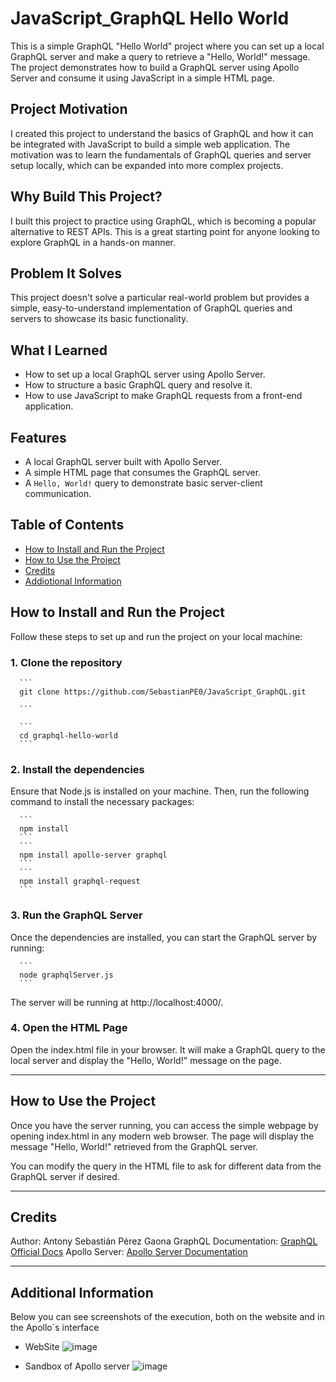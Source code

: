# JavaScript_GraphQL Hello World 

This is a simple GraphQL "Hello World" project where you can set up a local GraphQL server and make a query to retrieve a "Hello, World!" message. The project demonstrates how to build a GraphQL server using Apollo Server and consume it using JavaScript in a simple HTML page.

  ## Project Motivation

  I created this project to understand the basics of GraphQL and how it can be integrated with JavaScript to build a simple web application. The motivation was to learn the fundamentals of GraphQL queries and      server setup locally, which can be expanded into more complex projects.

  ## Why Build This Project?

  I built this project to practice using GraphQL, which is becoming a popular alternative to REST APIs. This is a great starting point for anyone looking to explore GraphQL in a hands-on manner.
  
  ## Problem It Solves
  
  This project doesn't solve a particular real-world problem but provides a simple, easy-to-understand implementation of GraphQL queries and servers to showcase its basic functionality.
  
  ## What I Learned
  
  - How to set up a local GraphQL server using Apollo Server.
  - How to structure a basic GraphQL query and resolve it.
  - How to use JavaScript to make GraphQL requests from a front-end application.
    
  ## Features
  
  - A local GraphQL server built with Apollo Server.
  - A simple HTML page that consumes the GraphQL server.
  - A `Hello, World!` query to demonstrate basic server-client communication.
  
  ## Table of Contents
  
  - [How to Install and Run the Project](#how-to-install-and-run-the-project)
  - [How to Use the Project](#how-to-use-the-project)
  - [Credits](#credits)
  - [Addiotional Information](#additional-information)

  ## How to Install and Run the Project
  
  Follow these steps to set up and run the project on your local machine:
      
   ### 1. Clone the repository
   
      ```
      git clone https://github.com/SebastianPE0/JavaScript_GraphQL.git
      
      ```
      
      ```
      cd graphql-hello-world
      ```
      
   ### 2. Install the dependencies
   Ensure that Node.js is installed on your machine. Then, run the following command to install the necessary packages:
      
      ```
      npm install
      ```
      ```
      npm install apollo-server graphql
      ```
      ```
      npm install graphql-request
      ```
   ### 3. Run the GraphQL Server
   Once the dependencies are installed, you can start the GraphQL server by running:
      
      ```
      node graphqlServer.js
      ```
   The server will be running at http://localhost:4000/.
      
   ### 4. Open the HTML Page
   Open the index.html file in your browser. It will make a GraphQL query to the local server and display the "Hello, World!" message on the page.
      
  ----
  
  ## How to Use the Project
  Once you have the server running, you can access the simple webpage by opening index.html in any modern web browser. The page will display the message "Hello, World!" retrieved from the GraphQL server.
  
  You can modify the query in the HTML file to ask for different data from the GraphQL server if desired.
  
  ---
  
  ## Credits
  Author: Antony Sebastián Pérez Gaona
  GraphQL Documentation: [GraphQL Official Docs](https://graphql.org/)
  Apollo Server: [Apollo Server Documentation](https://www.apollographql.com/docs/apollo-server)
  
  ---
  
  ## Additional Information
  Below you can see screenshots of the execution, both on the website and in the Apollo´s interface
  
  - WebSite
    ![image](https://github.com/user-attachments/assets/20ee7647-3185-441d-a926-78ca11e82210)
  
  - Sandbox of Apollo server
    ![image](https://github.com/user-attachments/assets/aa666368-c650-4466-acd3-a55924a1d671)


